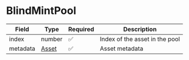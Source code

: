 # BlindMintPool

| Field    | Type              | Required | Description                    |
| -------- | ----------------- | -------- | ------------------------------ |
| index    | number            | ✅        | Index of the asset in the pool |
| metadata | [Asset](asset.md) | ✅        | Asset metadata                 |
